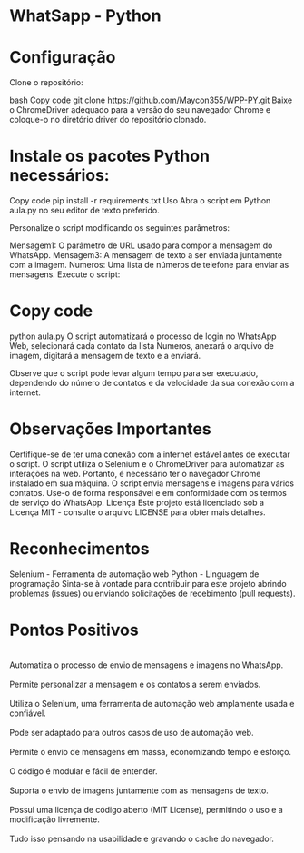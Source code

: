 # WhatSapp - Python


# Configuração
Clone o repositório:
 
bash
Copy code
git clone https://github.com/Maycon355/WPP-PY.git
Baixe o ChromeDriver adequado para a versão do seu navegador Chrome e coloque-o no diretório driver do repositório clonado.

# Instale os pacotes Python necessários:

Copy code
pip install -r requirements.txt
Uso
Abra o script em Python aula.py no seu editor de texto preferido.

Personalize o script modificando os seguintes parâmetros:

Mensagem1: O parâmetro de URL usado para compor a mensagem do WhatsApp.
Mensagem3: A mensagem de texto a ser enviada juntamente com a imagem.
Numeros: Uma lista de números de telefone para enviar as mensagens.
Execute o script:

# Copy code
python aula.py
O script automatizará o processo de login no WhatsApp Web, selecionará cada contato da lista Numeros, anexará o arquivo de imagem, digitará a mensagem de texto e a enviará.

Observe que o script pode levar algum tempo para ser executado, dependendo do número de contatos e da velocidade da sua conexão com a internet.

# Observações Importantes
Certifique-se de ter uma conexão com a internet estável antes de executar o script.
O script utiliza o Selenium e o ChromeDriver para automatizar as interações na web. Portanto, é necessário ter o navegador Chrome instalado em sua máquina.
O script envia mensagens e imagens para vários contatos. Use-o de forma responsável e em conformidade com os termos de serviço do WhatsApp.
Licença
Este projeto está licenciado sob a Licença MIT - consulte o arquivo LICENSE para obter mais detalhes.

# Reconhecimentos
Selenium - Ferramenta de automação web
Python - Linguagem de programação
Sinta-se à vontade para contribuir para este projeto abrindo problemas (issues) ou enviando solicitações de recebimento (pull requests).

# Pontos Positivos
<br>Automatiza o processo de envio de mensagens e imagens no WhatsApp.<br />
<br>Permite personalizar a mensagem e os contatos a serem enviados.<br />
<br>Utiliza o Selenium, uma ferramenta de automação web amplamente usada e confiável.<br />
<br>Pode ser adaptado para outros casos de uso de automação web.<br />
<br>Permite o envio de mensagens em massa, economizando tempo e esforço.<br />
<br>O código é modular e fácil de entender.<br />
<br>Suporta o envio de imagens juntamente com as mensagens de texto.<br />
<br>Possui uma licença de código aberto (MIT License), permitindo o uso e a modificação livremente.<br />
<br>Tudo isso pensando na usabilidade e gravando o cache do navegador.<br />
